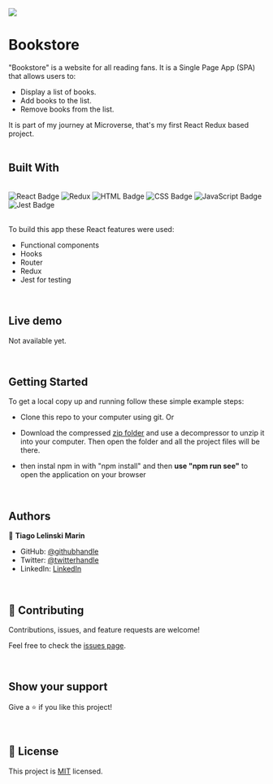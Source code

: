 ![](https://img.shields.io/badge/Microverse-blueviolet)

# Bookstore
"Bookstore" is a website for all reading fans. It is a Single Page App (SPA) that allows users to:

- Display a list of books.
- Add books to the list.
- Remove books from the list.

It is part of my journey at Microverse, that's my first React Redux based project.
<br>
<br>

## Built With

<br>
<img alt="React Badge" src="https://img.shields.io/badge/React-20232A?style=for-the-badge&logo=react&logoColor=61DAFB">
<img alt="Redux" src="https://img.shields.io/badge/Redux-593D88?style=for-the-badge&logo=redux&logoColor=white">
<img alt="HTML Badge" src="https://img.shields.io/badge/html5%20-%23E34F26.svg?&style=for-the-badge&logo=html5&logoColor=white">
<img alt="CSS Badge" src="https://img.shields.io/badge/css3%20-%231572B6.svg?&style=for-the-badge&logo=css3&logoColor=white">
<img alt="JavaScript Badge" src="https://img.shields.io/badge/javascript%20-%23323330.svg?&style=for-the-badge&logo=javascript&logoColor=%23F7DF1E">
<img alt="Jest Badge" src="https://img.shields.io/badge/Jest-C21325?style=for-the-badge&logo=jest&logoColor=white"><br>

<br>


To build this app these React features were used:
* Functional components
* Hooks
* Router
* Redux
* Jest for testing

<br>

## Live demo

Not available yet.
<!-- Live demo is available through [this link](). -->

<br>

## Getting Started

To get a local copy up and running follow these simple example steps:

- Clone this repo to your computer using git.
Or
- Download the compressed [zip folder](https://github.com/tiagomarin/Bookstore/archive/refs/heads/main.zip) and use a decompressor to unzip it into your computer. Then open the folder and all the project files will be there.

- then instal npm in with "npm install" and then **use "npm run see"** to open the application on your browser

<br>

## Authors

👤 **Tiago Lelinski Marin**

- GitHub: [@githubhandle](https://github.com/Tiago-Lelinski-Marin)
- Twitter: [@twitterhandle](https://twitter.com/LelinskiMarin)
- LinkedIn: [LinkedIn](https://www.linkedin.com/in/tiago-lelinski-marin/)

<br>

## 🤝 Contributing

Contributions, issues, and feature requests are welcome!

Feel free to check the [issues page](../../issues/).

<br>

## Show your support

Give a ⭐️ if you like this project!

<br>

## 📝 License

This project is [MIT](./MIT.md) licensed.